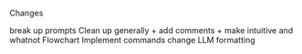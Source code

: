 
Changes

break up prompts
Clean up generally + add comments + make intuitive and whatnot
Flowchart
Implement commands
change LLM formatting





